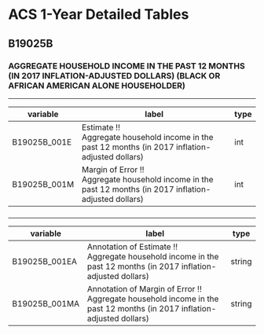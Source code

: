 # ACS 1-Year Detailed Tables

## B19025B

### AGGREGATE HOUSEHOLD INCOME IN THE PAST 12 MONTHS (IN 2017 INFLATION-ADJUSTED DOLLARS) (BLACK OR AFRICAN AMERICAN ALONE HOUSEHOLDER)

___

| variable | label | type |
| ----- | ----- | ----- |
| B19025B_001E | Estimate !!<br>Aggregate household income in the past 12 months (in 2017 inflation-adjusted dollars) | int |
| B19025B_001M | Margin of Error !!<br>Aggregate household income in the past 12 months (in 2017 inflation-adjusted dollars) | int |
### 

___

| variable | label | type |
| ----- | ----- | ----- |
| B19025B_001EA | Annotation of Estimate !!<br>Aggregate household income in the past 12 months (in 2017 inflation-adjusted dollars) | string |
| B19025B_001MA | Annotation of Margin of Error !!<br>Aggregate household income in the past 12 months (in 2017 inflation-adjusted dollars) | string |


